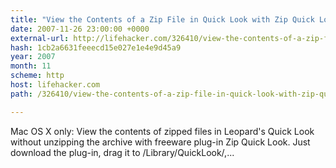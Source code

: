 ```yaml
---
title: "View the Contents of a Zip File in Quick Look with Zip Quick Look"
date: 2007-11-26 23:00:00 +0000
external-url: http://lifehacker.com/326410/view-the-contents-of-a-zip-file-in-quick-look-with-zip-quick-look
hash: 1cb2a6631feeecd15e027e1e4e9d45a9
year: 2007
month: 11
scheme: http
host: lifehacker.com
path: /326410/view-the-contents-of-a-zip-file-in-quick-look-with-zip-quick-look

---
```


Mac OS X only: View the contents of zipped files in Leopard's Quick Look without unzipping the archive with freeware plug-in Zip Quick Look. Just download the plug-in, drag it to /Library/QuickLook/,...
